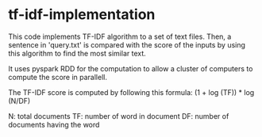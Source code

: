 # tf-idf-implementation
This code implements TF-IDF algorithm to a set of text files. Then, a sentence in 'query.txt' is compared with the score of the inputs by using this algorithm to find the most similar text.

It uses pyspark RDD for the computation to allow a cluster of computers to compute the score in parallell.

The TF-IDF score is computed by following this formula:
(1 + log (TF)) * log (N/DF)

N: total documents
TF: number of word in document
DF: number of documents having the word
